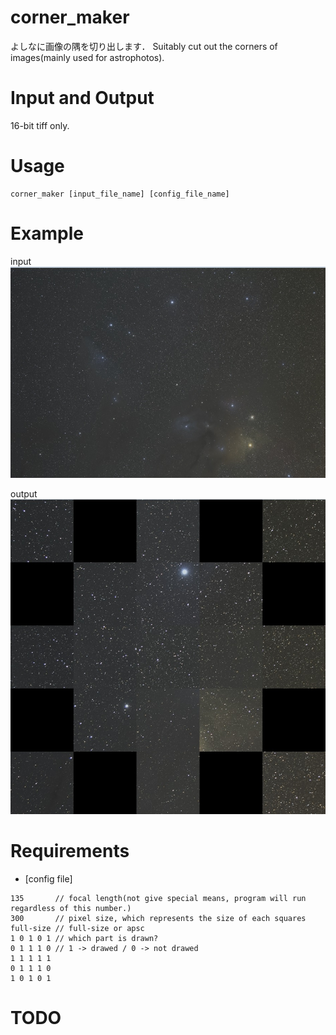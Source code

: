 # corner_maker
よしなに画像の隅を切り出します．
Suitably cut out the corners of images(mainly used for astrophotos).

# Input and Output
16-bit tiff only.

# Usage
```
corner_maker [input_file_name] [config_file_name]
```

# Example
input
![](image/input.jpg)

output
![](image/output.jpg)

# Requirements
* [config file] 
```
135       // focal length(not give special means, program will run regardless of this number.)
300       // pixel size, which represents the size of each squares
full-size // full-size or apsc
1 0 1 0 1 // which part is drawn? 
0 1 1 1 0 // 1 -> drawed / 0 -> not drawed
1 1 1 1 1
0 1 1 1 0
1 0 1 0 1
```

# TODO
